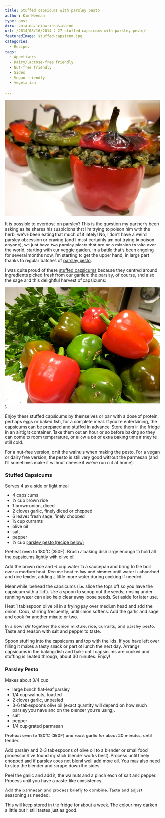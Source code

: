 ```yaml
---
title: Stuffed capsicums with parsley pesto
author: Kim Heenan
type: post
date: 2014-08-16T04:13:05+00:00
url: /2014/08/16/2014-7-27-stuffed-capsicums-with-parsley-pesto/
featuredImage: stuffed-capsicum.jpg
categories:
  - Recipes
tags:
  - Appetisers
  - Dairy/lactose-free friendly
  - Nut-free friendly
  - Sides
  - Vegan friendly
  - Vegetarian

---
```


![](stuffed-capsicum.jpg)

It is possible to overdose on parsley? This is the question my partner’s been asking as he shares his suspicions that I’m trying to poison him with the herb, we’ve been eating that much of it lately! No, I don’t have a weird parsley obsession or craving (and I most certainly am not trying to poison anyone), we just have two parsley plants that are on a mission to take over the world, starting with our veggie garden. In a battle that’s been ongoing for several months now, I’m starting to get the upper hand, in large part thanks to regular batches of [parsley pesto](/2014/08/16/2014-7-27-stuffed-capsicums-with-parsley-pesto/#parsleypesto).

<!--more-->

I was quite proud of these [stuffed capsicums](#stuffedcapsicums) because they centred around ingredients picked fresh from our garden: the parsley, of course, and also the sage and this delightful harvest of capsicums:

![](capsicum-parsley-harvest.jpg)}

Enjoy these stuffed capsicums by themselves or pair with a dose of protein, perhaps eggs or baked fish, for a complete meal. If you’re entertaining, the capsicums can be prepared and stuffed in advance. Store them in the fridge in an airtight container. Take them out an hour or so before baking so they can come to room temperature, or allow a bit of extra baking time if they’re still cold.

For a nut-free version, omit the walnuts when making the pesto. For a vegan or dairy free version, the pesto is still very good without the parmesan (and I’ll sometimes make it without cheese if we’ve run out at home).


### <a name="stuffedcapsicums"></a> Stuffed Capsicums

Serves 4 as a side or light meal

  * 4 capsicums
  * ⅓ cup brown rice
  * 1 brown onion, diced
  * 2 cloves garlic, finely diced or chopped
  * 6 leaves fresh sage, finely chopped
  * ¼ cup currants
  * olive oil
  * salt
  * pepper
  * ⅓ cup [parsley pesto (recipe below)](#parsleypesto)

Preheat oven to 180˚C (350F). Brush a baking dish large enough to hold all the capsicums lightly with olive oil.

Add the brown rice and ¾ cup water to a saucepan and bring to the boil over a medium heat. Reduce heat to low and simmer until water is absorbed and rice tender, adding a little more water during cooking if needed.

Meanwhile, behead the capsicums (i.e. slice the tops off so you have the capsicum with a ‘lid’). Use a spoon to scoop out the seeds; rinsing under running water can also help clear away loose seeds. Set aside for later use.

Heat 1 tablespoon olive oil in a frying pay over medium head and add the onion. Cook, stirring frequently, until onion softens. Add the garlic and sage and cook for another minute or two.

In a bowl stir together the onion mixture, rice, currants, and parsley pesto. Taste and season with salt and pepper to taste.

Spoon stuffing into the capsicums and top with the lids. If you have left over filling it makes a tasty snack or part of lunch the next day. Arrange capsicums in the baking dish and bake until capsicums are cooked and stuffing is heated through, about 30 minutes. Enjoy!


### <a name="parsleypesto"></a> Parsley Pesto

Makes about 3/4 cup

  * large bunch flat-leaf parsley
  * 1/4 cup walnuts, toasted
  * 2 cloves garlic, unpeeled
  * 3-6 tablespoons olive oil (exact quantity will depend on how much parsley you have and on the blender you’re using).
  * salt
  * pepper
  * 1/4 cup grated parmesan

Preheat oven to 180˚C (350F) and roast garlic for about 20 minutes, until tender.

Add parsley and 2-3 tablespoons of olive oil to a blender or small food processor (I’ve found my stick blender works best). Process until finely chopped and if parsley does not blend well add more oil. You may also need to stop the blender and scrape down the sides.

Peel the garlic and add it, the walnuts and a pinch each of salt and pepper. Process until you have a paste-like consistency.

Add the parmesan and process briefly to combine. Taste and adjust seasoning as needed.

This will keep stored in the fridge for about a week. The colour may darken a little but it still tastes just as good.
